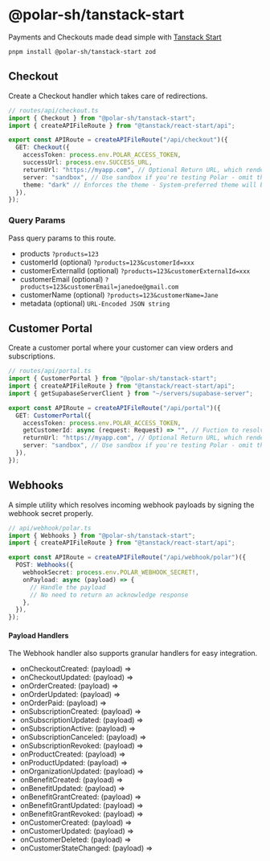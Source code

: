 # @polar-sh/tanstack-start

Payments and Checkouts made dead simple with [Tanstack Start](https://tanstack.com/start)

`pnpm install @polar-sh/tanstack-start zod`

## Checkout

Create a Checkout handler which takes care of redirections.

```typescript
// routes/api/checkout.ts
import { Checkout } from "@polar-sh/tanstack-start";
import { createAPIFileRoute } from "@tanstack/react-start/api";

export const APIRoute = createAPIFileRoute("/api/checkout")({
  GET: Checkout({
    accessToken: process.env.POLAR_ACCESS_TOKEN,
    successUrl: process.env.SUCCESS_URL,
    returnUrl: "https://myapp.com", // Optional Return URL, which renders a Back-button in the Checkout
    server: "sandbox", // Use sandbox if you're testing Polar - omit the parameter or pass 'production' otherwise
    theme: "dark" // Enforces the theme - System-preferred theme will be set if left omitted
  }),
});
```

### Query Params

Pass query params to this route.

- products `?products=123`
- customerId (optional) `?products=123&customerId=xxx`
- customerExternalId (optional) `?products=123&customerExternalId=xxx`
- customerEmail (optional) `?products=123&customerEmail=janedoe@gmail.com`
- customerName (optional) `?products=123&customerName=Jane`
- metadata (optional) `URL-Encoded JSON string`

## Customer Portal

Create a customer portal where your customer can view orders and subscriptions.

```typescript
// routes/api/portal.ts
import { CustomerPortal } from "@polar-sh/tanstack-start";
import { createAPIFileRoute } from "@tanstack/react-start/api";
import { getSupabaseServerClient } from "~/servers/supabase-server";

export const APIRoute = createAPIFileRoute("/api/portal")({
  GET: CustomerPortal({
    accessToken: process.env.POLAR_ACCESS_TOKEN,
    getCustomerId: async (request: Request) => "", // Fuction to resolve a Polar Customer ID
    returnUrl: "https://myapp.com", // Optional Return URL, which renders a Back-button in the Customer Portal
    server: "sandbox", // Use sandbox if you're testing Polar - omit the parameter or pass 'production' otherwise
  }),
});
```

## Webhooks

A simple utility which resolves incoming webhook payloads by signing the webhook secret properly.

```typescript
// api/webhook/polar.ts
import { Webhooks } from "@polar-sh/tanstack-start";
import { createAPIFileRoute } from "@tanstack/react-start/api";

export const APIRoute = createAPIFileRoute("/api/webhook/polar")({
  POST: Webhooks({
    webhookSecret: process.env.POLAR_WEBHOOK_SECRET!,
    onPayload: async (payload) => {
      // Handle the payload
      // No need to return an acknowledge response
    },
  }),
});
```

#### Payload Handlers

The Webhook handler also supports granular handlers for easy integration.

- onCheckoutCreated: (payload) =>
- onCheckoutUpdated: (payload) =>
- onOrderCreated: (payload) =>
- onOrderUpdated: (payload) =>
- onOrderPaid: (payload) =>
- onSubscriptionCreated: (payload) =>
- onSubscriptionUpdated: (payload) =>
- onSubscriptionActive: (payload) =>
- onSubscriptionCanceled: (payload) =>
- onSubscriptionRevoked: (payload) =>
- onProductCreated: (payload) =>
- onProductUpdated: (payload) =>
- onOrganizationUpdated: (payload) =>
- onBenefitCreated: (payload) =>
- onBenefitUpdated: (payload) =>
- onBenefitGrantCreated: (payload) =>
- onBenefitGrantUpdated: (payload) =>
- onBenefitGrantRevoked: (payload) =>
- onCustomerCreated: (payload) =>
- onCustomerUpdated: (payload) =>
- onCustomerDeleted: (payload) =>
- onCustomerStateChanged: (payload) =>
